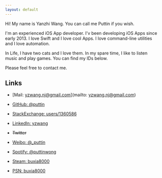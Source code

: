 ```yaml
---
layout: default
---
```


<div class="content-header"></div>

Hi! My name is Yanzhi Wang. You can call me Puttin if you wish.

I'm an experienced iOS App developer. I'v been developing iOS Apps since early 2013. I love Swift and I love cool Apps. I love command-line utilities and I love automation.

In Life, I have two cats and I love them. In my spare time, I like to listen music and play games. You can find my IDs below.

Please feel free to contact me.

## Links

* [Mail: yzwang.nj@gmail.com](mailto: yzwang.nj@gmail.com)

* [GitHub: @puttin](https://github.com/puttin)
* [StackExchange: users/1360586](https://stackexchange.com/users/1360586/puttin?tab=accounts)
* [LinkedIn: yzwang](https://www.linkedin.com/in/yzwang/)

* ~~Twitter~~
* [Weibo: @_puttin](https://weibo.com/u/1005051677220740)

* [Spotify: @puttinwong](https://open.spotify.com/user/puttinwong)

* [Steam: buxia8000](https://steamcommunity.com/id/buxia8000)
* [PSN: buxia8000](https://psnprofiles.com/buxia8000)
